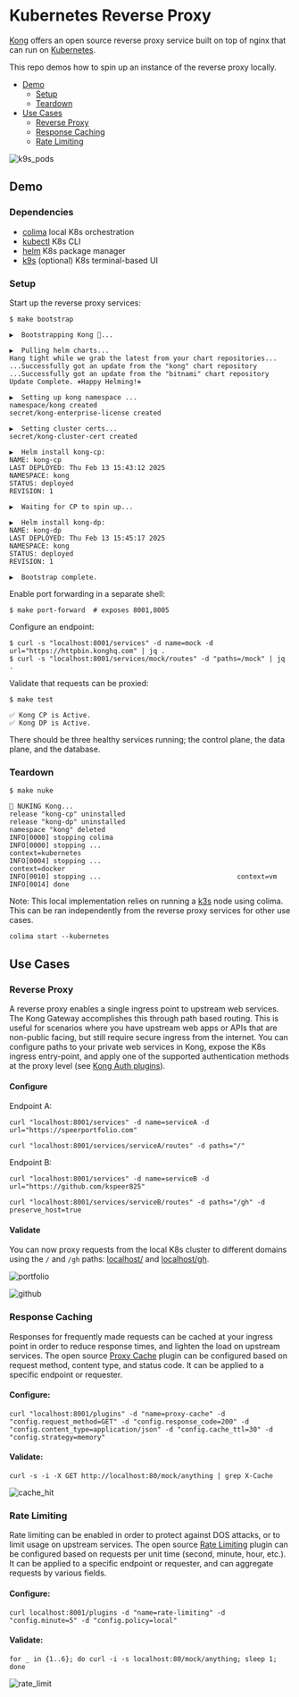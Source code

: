 # Kubernetes Reverse Proxy
[Kong](https://konghq.com/) offers an open source reverse proxy service built on top of nginx that can run on [Kubernetes](https://docs.konghq.com/gateway/3.8.x/install/kubernetes/proxy/).

This repo demos how to spin up an instance of the reverse proxy locally.

- [Demo](#demo)
  - [Setup](#setup)
  - [Teardown](#teardown)
- [Use Cases](#use-cases)
  - [Reverse Proxy](#reverse-proxy)
  - [Response Caching](#response-caching)
  - [Rate Limiting](#rate-limiting)


![k9s_pods](./images/k9s-pods.png)


## Demo

### Dependencies
* [colima](https://github.com/abiosoft/colima) local K8s orchestration
* [kubectl](https://kubernetes.io/docs/tasks/tools/install-kubectl-macos/) K8s CLI
* [helm](https://helm.sh/docs/intro/quickstart/) K8s package manager
* [k9s](https://k9scli.io/) (optional) K8s terminal-based UI

### Setup
Start up the reverse proxy services:
```
$ make bootstrap

▶️  Bootstrapping Kong 🦍...

▶️  Pulling helm charts...
Hang tight while we grab the latest from your chart repositories...
...Successfully got an update from the "kong" chart repository
...Successfully got an update from the "bitnami" chart repository
Update Complete. ⎈Happy Helming!⎈

▶️  Setting up kong namespace ...
namespace/kong created
secret/kong-enterprise-license created

▶️  Setting cluster certs...
secret/kong-cluster-cert created

▶️  Helm install kong-cp:
NAME: kong-cp
LAST DEPLOYED: Thu Feb 13 15:43:12 2025
NAMESPACE: kong
STATUS: deployed
REVISION: 1

▶️  Waiting for CP to spin up...

▶️  Helm install kong-dp:
NAME: kong-dp
LAST DEPLOYED: Thu Feb 13 15:45:17 2025
NAMESPACE: kong
STATUS: deployed
REVISION: 1

▶️  Bootstrap complete.
```

Enable port forwarding in a separate shell:
```
$ make port-forward  # exposes 8001,8005
```
Configure an endpoint:
```
$ curl -s "localhost:8001/services" -d name=mock -d url="https://httpbin.konghq.com" | jq .
$ curl -s "localhost:8001/services/mock/routes" -d "paths=/mock" | jq .
```
Validate that requests can be proxied:
```
$ make test

✅ Kong CP is Active.
✅ Kong DP is Active.
```
There should be three healthy services running; the control plane, the data plane, and the database.

### Teardown
```
$ make nuke

🧨 NUKING Kong...
release "kong-cp" uninstalled
release "kong-dp" uninstalled
namespace "kong" deleted
INFO[0000] stopping colima
INFO[0000] stopping ...                                  context=kubernetes
INFO[0004] stopping ...                                  context=docker
INFO[0010] stopping ...                                  context=vm
INFO[0014] done
```

Note: This local implementation relies on running a [k3s](https://k3s.io/) node using colima. This can be ran independently from the reverse proxy services for other use cases.
```
colima start --kubernetes
```

## Use Cases

### Reverse Proxy

A reverse proxy enables a single ingress point to upstream web services. The Kong Gateway accomplishes this through path based routing. This is useful for scenarios where you have upstream web apps or APIs that are non-public facing, but still require secure ingress from the internet. You can configure paths to your private web services in Kong, expose the K8s ingress entry-point, and apply one of the supported authentication methods at the proxy level (see [Kong Auth plugins](https://docs.konghq.com/hub/?tier=free&category=authentication)).

#### Configure
Endpoint A:
```
curl "localhost:8001/services" -d name=serviceA -d url="https://speerportfolio.com"

curl "localhost:8001/services/serviceA/routes" -d paths="/"
```

Endpoint B:
```
curl "localhost:8001/services" -d name=serviceB -d url="https://github.com/kspeer825"

curl "localhost:8001/services/serviceB/routes" -d paths="/gh" -d preserve_host=true
```

#### Validate

You can now proxy requests from the local K8s cluster to different domains using the `/` and `/gh` paths: [localhost/](https://localhost/) and [localhost/gh](https://localhost/gh).

![portfolio](./images/portfolio.png)

![github](./images/github.png)

### Response Caching

Responses for frequently made requests can be cached at your ingress point in order to reduce response times, and lighten the load on upstream services. The open source [Proxy Cache](https://docs.konghq.com/hub/kong-inc/proxy-cache/) plugin can be configured based on request method, content type, and status code. It can be applied to a specific endpoint or requester.

#### Configure:
```
curl "localhost:8001/plugins" -d "name=proxy-cache" -d "config.request_method=GET" -d "config.response_code=200" -d "config.content_type=application/json" -d "config.cache_ttl=30" -d "config.strategy=memory"
```

#### Validate:
```
curl -s -i -X GET http://localhost:80/mock/anything | grep X-Cache
```

![cache_hit](./images/cache-hit.png)


### Rate Limiting

Rate limiting can be enabled in order to protect against DOS attacks, or to limit usage on upstream services. The open source [Rate Limiting](https://docs.konghq.com/hub/kong-inc/rate-limiting/) plugin can be configured based on requests per unit time (second, minute, hour, etc.). It can be applied to a specific endpoint or requester, and can aggregate requests by various fields.

#### Configure:
```
curl localhost:8001/plugins -d "name=rate-limiting" -d "config.minute=5" -d "config.policy=local"

```

#### Validate:
```
for _ in {1..6}; do curl -i -s localhost:80/mock/anything; sleep 1; done
```

![rate_limit](./images/rate-limit.png)
